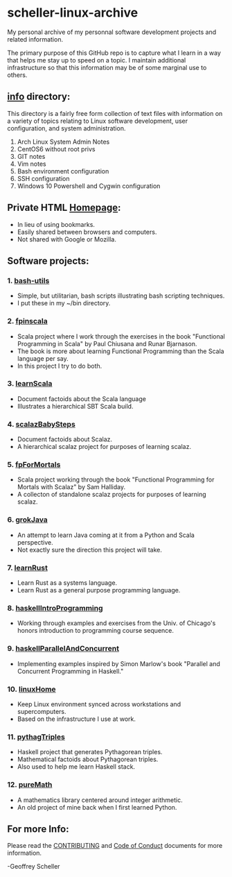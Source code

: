 # scheller-linux-archive
My personal archive of my personnal software development projects
and related information.

The primary purpose of this GitHub repo is to capture what I learn
in a way that helps me stay up to speed on a topic.  I maintain
additional infrastructure so that this information may be of some
marginal use to others.

## [info](Linux/info/) directory:
This directory is a fairly free form collection of text files with information
on a variety of topics relating to Linux software development, user
configuration, and system administration.

1. Arch Linux System Admin Notes
2. CentOS6 without root privs
3. GIT notes
4. Vim notes
5. Bash environment configuration
6. SSH configuration
7. Windows 10 Powershell and Cygwin configuration

## Private HTML [Homepage](Linux/Web):
* In lieu of using bookmarks.
* Easily shared between browsers and computers.
* Not shared with Google or Mozilla.

## Software projects:
### 1. [bash-utils](Linux/bash-utils/)
* Simple, but utilitarian, bash scripts illustrating bash scripting techniques.
* I put these in my ~/bin directory.

### 2. [fpinscala](grokScala/fpinscala/)
* Scala project where I work through the exercises in the book
  "Functional Programming in Scala" by Paul Chiusana and Runar Bjarnason.
* The book is more about learning Functional Programming than the
  Scala language per say.
* In this project I try to do both.

### 3. [learnScala](grokScala/learnScala)
* Document factoids about the Scala language
* Illustrates a hierarchical SBT Scala build.

### 4. [scalazBabySteps](grokScalaz/babySteps/)
* Document factoids about Scalaz.
* A hierarchical scalaz project for purposes of learning scalaz.

### 5. [fpForMortals](grokScalaz/fpForMortals/)
* Scala project working through the book
  "Functional Programming for Mortals with Scalaz" by Sam Halliday.
* A collecton of standalone scalaz projects for purposes of learning scalaz.

### 6. [grokJava](grokJava/)
* An attempt to learn Java coming at it from a Python and Scala perspective.
* Not exactly sure the direction this project will take.

### 7. [learnRust](grokRust/learnRust)
* Learn Rust as a systems language.
* Learn Rust as a general purpose programming language.

### 8. [haskellIntroProgramming](grokHaskell/haskellIntroProgramming/)
* Working through examples and exercises from the Univ. of Chicago's
  honors introduction to programming course sequence.

### 9. [haskellParallelAndConcurrent](grokHaskell/haskellParallelAndConcurrent/)
* Implementing examples inspired by Simon Marlow's book
  "Parallel and Concurrent Programming in Haskell."

### 10. [linuxHome](Linux/linuxHome/)
* Keep Linux environment synced across workstations and supercomputers.
* Based on the infrastructure I use at work.

### 11. [pythagTriples](educational/pythagTriples/)
* Haskell project that generates Pythagorean triples.
* Mathematical factoids about Pythagorean triples.
* Also used to help me learn Haskell stack.

### 12. [pureMath](grokPython/pureMath/)
* A mathematics library centered around integer arithmetic.
* An old project of mine back when I first learned Python.

## For more Info:
Please read the
[CONTRIBUTING](CONTRIBUTING.md)
and
[Code of Conduct](CODE_OF_CONDUCT.md)
documents for more information.

-Geoffrey Scheller
